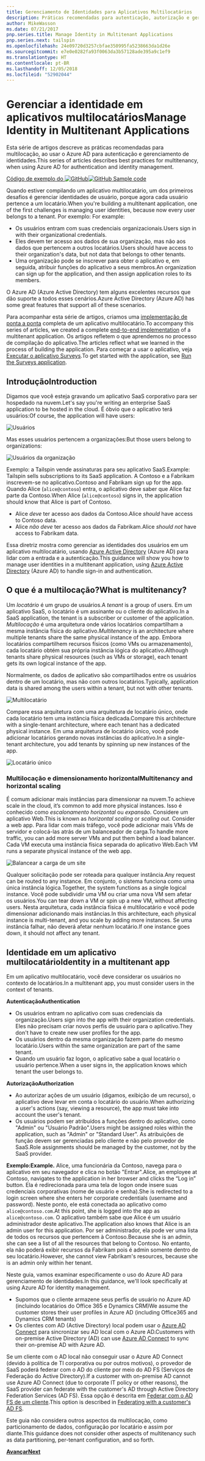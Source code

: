 ```yaml
---
title: Gerenciamento de Identidades para Aplicativos Multilocatários
description: Práticas recomendadas para autenticação, autorização e gerenciamento de identidades em aplicativos multilocatários.
author: MikeWasson
ms.date: 07/21/2017
pnp.series.title: Manage Identity in Multitenant Applications
pnp.series.next: tailspin
ms.openlocfilehash: 24e09720d3257cbfae350995fa5238663da1d26e
ms.sourcegitcommit: e7e0e0282fa93f0063da3b57128ade395a9c1ef9
ms.translationtype: HT
ms.contentlocale: pt-BR
ms.lasthandoff: 12/05/2018
ms.locfileid: "52902044"
---
```

# <a name="manage-identity-in-multitenant-applications"></a><span data-ttu-id="381b6-103">Gerenciar a identidade em aplicativos multilocatários</span><span class="sxs-lookup"><span data-stu-id="381b6-103">Manage Identity in Multitenant Applications</span></span>

<span data-ttu-id="381b6-104">Esta série de artigos descreve as práticas recomendadas para multilocação, ao usar o Azure AD para autenticação e gerenciamento de identidades.</span><span class="sxs-lookup"><span data-stu-id="381b6-104">This series of articles describes best practices for multitenancy, when using Azure AD for authentication and identity management.</span></span>

<span data-ttu-id="381b6-105">[Código de exemplo do ![GitHub](../_images/github.png)][sample application]</span><span class="sxs-lookup"><span data-stu-id="381b6-105">[![GitHub](../_images/github.png) Sample code][sample application]</span></span>

<span data-ttu-id="381b6-106">Quando estiver compilando um aplicativo multilocatário, um dos primeiros desafios é gerenciar identidades de usuário, porque agora cada usuário pertence a um locatário.</span><span class="sxs-lookup"><span data-stu-id="381b6-106">When you're building a multitenant application, one of the first challenges is managing user identities, because now every user belongs to a tenant.</span></span> <span data-ttu-id="381b6-107">Por exemplo: </span><span class="sxs-lookup"><span data-stu-id="381b6-107">For example:</span></span>

* <span data-ttu-id="381b6-108">Os usuários entram com suas credenciais organizacionais.</span><span class="sxs-lookup"><span data-stu-id="381b6-108">Users sign in with their organizational credentials.</span></span>
* <span data-ttu-id="381b6-109">Eles devem ter acesso aos dados de sua organização, mas não aos dados que pertencem a outros locatários.</span><span class="sxs-lookup"><span data-stu-id="381b6-109">Users should have access to their organization's data, but not data that belongs to other tenants.</span></span>
* <span data-ttu-id="381b6-110">Uma organização pode se inscrever para obter o aplicativo e, em seguida, atribuir funções do aplicativo a seus membros.</span><span class="sxs-lookup"><span data-stu-id="381b6-110">An organization can sign up for the application, and then assign application roles to its members.</span></span>

<span data-ttu-id="381b6-111">O Azure AD (Azure Active Directory) tem alguns excelentes recursos que dão suporte a todos esses cenários.</span><span class="sxs-lookup"><span data-stu-id="381b6-111">Azure Active Directory (Azure AD) has some great features that support all of these scenarios.</span></span>

<span data-ttu-id="381b6-112">Para acompanhar esta série de artigos, criamos uma [implementação de ponta a ponta][sample application] completa de um aplicativo multilocatário.</span><span class="sxs-lookup"><span data-stu-id="381b6-112">To accompany this series of articles, we created a complete [end-to-end implementation][sample application] of a multitenant application.</span></span> <span data-ttu-id="381b6-113">Os artigos refletem o que aprendemos no processo de compilação do aplicativo.</span><span class="sxs-lookup"><span data-stu-id="381b6-113">The articles reflect what we learned in the process of building the application.</span></span> <span data-ttu-id="381b6-114">Para começar a usar o aplicativo, veja [Executar o aplicativo Surveys][running-the-app].</span><span class="sxs-lookup"><span data-stu-id="381b6-114">To get started with the application, see [Run the Surveys application][running-the-app].</span></span>

## <a name="introduction"></a><span data-ttu-id="381b6-115">Introdução</span><span class="sxs-lookup"><span data-stu-id="381b6-115">Introduction</span></span>

<span data-ttu-id="381b6-116">Digamos que você esteja gravando um aplicativo SaaS corporativo para ser hospedado na nuvem.</span><span class="sxs-lookup"><span data-stu-id="381b6-116">Let's say you're writing an enterprise SaaS application to be hosted in the cloud.</span></span> <span data-ttu-id="381b6-117">É óbvio que o aplicativo terá usuários:</span><span class="sxs-lookup"><span data-stu-id="381b6-117">Of course, the application will have users:</span></span>

![Usuários](./images/users.png)

<span data-ttu-id="381b6-119">Mas esses usuários pertencem a organizações:</span><span class="sxs-lookup"><span data-stu-id="381b6-119">But those users belong to organizations:</span></span>

![Usuários da organização](./images/org-users.png)

<span data-ttu-id="381b6-121">Exemplo: a Tailspin vende assinaturas para seu aplicativo SaaS.</span><span class="sxs-lookup"><span data-stu-id="381b6-121">Example: Tailspin sells subscriptions to its SaaS application.</span></span> <span data-ttu-id="381b6-122">A Contoso e a Fabrikam inscrevem-se no aplicativo.</span><span class="sxs-lookup"><span data-stu-id="381b6-122">Contoso and Fabrikam sign up for the app.</span></span> <span data-ttu-id="381b6-123">Quando Alice (`alice@contoso`) entra, o aplicativo deve saber que Alice faz parte da Contoso.</span><span class="sxs-lookup"><span data-stu-id="381b6-123">When Alice (`alice@contoso`) signs in, the application should know that Alice is part of Contoso.</span></span>

* <span data-ttu-id="381b6-124">Alice *deve* ter acesso aos dados da Contoso.</span><span class="sxs-lookup"><span data-stu-id="381b6-124">Alice *should* have access to Contoso data.</span></span>
* <span data-ttu-id="381b6-125">Alice *não deve* ter acesso aos dados da Fabrikam.</span><span class="sxs-lookup"><span data-stu-id="381b6-125">Alice *should not* have access to Fabrikam data.</span></span>

<span data-ttu-id="381b6-126">Essa diretriz mostra como gerenciar as identidades dos usuários em um aplicativo multilocatário, usando [Azure Active Directory][AzureAD] (Azure AD) para lidar com a entrada e a autenticação.</span><span class="sxs-lookup"><span data-stu-id="381b6-126">This guidance will show you how to manage user identities in a multitenant application, using [Azure Active Directory][AzureAD] (Azure AD) to handle sign-in and authentication.</span></span>

## <a name="what-is-multitenancy"></a><span data-ttu-id="381b6-127">O que é a multilocação?</span><span class="sxs-lookup"><span data-stu-id="381b6-127">What is multitenancy?</span></span>
<span data-ttu-id="381b6-128">Um *locatário* é um grupo de usuários.</span><span class="sxs-lookup"><span data-stu-id="381b6-128">A *tenant* is a group of users.</span></span> <span data-ttu-id="381b6-129">Em um aplicativo SaaS, o locatário é um assinante ou o cliente do aplicativo.</span><span class="sxs-lookup"><span data-stu-id="381b6-129">In a SaaS application, the tenant is a subscriber or customer of the application.</span></span> <span data-ttu-id="381b6-130">*Multilocação* é uma arquitetura onde vários locatários compartilham a mesma instância física do aplicativo.</span><span class="sxs-lookup"><span data-stu-id="381b6-130">*Multitenancy* is an architecture where multiple tenants share the same physical instance of the app.</span></span> <span data-ttu-id="381b6-131">Embora locatários compartilhem recursos físicos (como VMs ou armazenamento), cada locatário obtém sua própria instância lógica do aplicativo.</span><span class="sxs-lookup"><span data-stu-id="381b6-131">Although tenants share physical resources (such as VMs or storage), each tenant gets its own logical instance of the app.</span></span>

<span data-ttu-id="381b6-132">Normalmente, os dados de aplicativo são compartilhados entre os usuários dentro de um locatário, mas não com outros locatários.</span><span class="sxs-lookup"><span data-stu-id="381b6-132">Typically, application data is shared among the users within a tenant, but not with other tenants.</span></span>

![Multilocatário](./images/multitenant.png)

<span data-ttu-id="381b6-134">Compare essa arquitetura com uma arquitetura de locatário único, onde cada locatário tem uma instância física dedicada.</span><span class="sxs-lookup"><span data-stu-id="381b6-134">Compare this architecture with a single-tenant architecture, where each tenant has a dedicated physical instance.</span></span> <span data-ttu-id="381b6-135">Em uma arquitetura de locatário único, você pode adicionar locatários gerando novas instâncias do aplicativo.</span><span class="sxs-lookup"><span data-stu-id="381b6-135">In a single-tenant architecture, you add tenants by spinning up new instances of the app.</span></span>

![Locatário único](./images/single-tenant.png)

### <a name="multitenancy-and-horizontal-scaling"></a><span data-ttu-id="381b6-137">Multilocação e dimensionamento horizontal</span><span class="sxs-lookup"><span data-stu-id="381b6-137">Multitenancy and horizontal scaling</span></span>
<span data-ttu-id="381b6-138">É comum adicionar mais instâncias para dimensionar na nuvem.</span><span class="sxs-lookup"><span data-stu-id="381b6-138">To achieve scale in the cloud, it’s common to add more physical instances.</span></span> <span data-ttu-id="381b6-139">Isso é conhecido como *escalonamento horizontal* ou *expansão*. Considere um aplicativo Web.</span><span class="sxs-lookup"><span data-stu-id="381b6-139">This is known as *horizontal scaling* or *scaling out*. Consider a web app.</span></span> <span data-ttu-id="381b6-140">Para lidar com mais tráfego, você pode adicionar mais VMs de servidor e colocá-las atrás de um balanceador de carga.</span><span class="sxs-lookup"><span data-stu-id="381b6-140">To handle more traffic, you can add more server VMs and put them behind a load balancer.</span></span> <span data-ttu-id="381b6-141">Cada VM executa uma instância física separada do aplicativo Web.</span><span class="sxs-lookup"><span data-stu-id="381b6-141">Each VM runs a separate physical instance of the web app.</span></span>

![Balancear a carga de um site](./images/load-balancing.png)

<span data-ttu-id="381b6-143">Qualquer solicitação pode ser roteada para qualquer instância.</span><span class="sxs-lookup"><span data-stu-id="381b6-143">Any request can be routed to any instance.</span></span> <span data-ttu-id="381b6-144">Em conjunto, o sistema funciona como uma única instância lógica.</span><span class="sxs-lookup"><span data-stu-id="381b6-144">Together, the system functions as a single logical instance.</span></span> <span data-ttu-id="381b6-145">Você pode subdividir uma VM ou criar uma nova VM sem afetar os usuários.</span><span class="sxs-lookup"><span data-stu-id="381b6-145">You can tear down a VM or spin up a new VM, without affecting users.</span></span> <span data-ttu-id="381b6-146">Nesta arquitetura, cada instância física é multilocatário e você pode dimensionar adicionando mais instâncias.</span><span class="sxs-lookup"><span data-stu-id="381b6-146">In this architecture, each physical instance is multi-tenant, and you scale by adding more instances.</span></span> <span data-ttu-id="381b6-147">Se uma instância falhar, não deverá afetar nenhum locatário.</span><span class="sxs-lookup"><span data-stu-id="381b6-147">If one instance goes down, it should not affect any tenant.</span></span>

## <a name="identity-in-a-multitenant-app"></a><span data-ttu-id="381b6-148">Identidade em um aplicativo multilocatário</span><span class="sxs-lookup"><span data-stu-id="381b6-148">Identity in a multitenant app</span></span>
<span data-ttu-id="381b6-149">Em um aplicativo multilocatário, você deve considerar os usuários no contexto de locatários.</span><span class="sxs-lookup"><span data-stu-id="381b6-149">In a multitenant app, you must consider users in the context of tenants.</span></span>

<span data-ttu-id="381b6-150">**Autenticação**</span><span class="sxs-lookup"><span data-stu-id="381b6-150">**Authentication**</span></span>

* <span data-ttu-id="381b6-151">Os usuários entram no aplicativo com suas credenciais da organização.</span><span class="sxs-lookup"><span data-stu-id="381b6-151">Users sign into the app with their organization credentials.</span></span> <span data-ttu-id="381b6-152">Eles não precisam criar novos perfis de usuário para o aplicativo.</span><span class="sxs-lookup"><span data-stu-id="381b6-152">They don't have to create new user profiles for the app.</span></span>
* <span data-ttu-id="381b6-153">Os usuários dentro da mesma organização fazem parte do mesmo locatário.</span><span class="sxs-lookup"><span data-stu-id="381b6-153">Users within the same organization are part of the same tenant.</span></span>
* <span data-ttu-id="381b6-154">Quando um usuário faz logon, o aplicativo sabe a qual locatário o usuário pertence.</span><span class="sxs-lookup"><span data-stu-id="381b6-154">When a user signs in, the application knows which tenant the user belongs to.</span></span>

<span data-ttu-id="381b6-155">**Autorização**</span><span class="sxs-lookup"><span data-stu-id="381b6-155">**Authorization**</span></span>

* <span data-ttu-id="381b6-156">Ao autorizar ações de um usuário (digamos, exibição de um recurso), o aplicativo deve levar em conta o locatário do usuário.</span><span class="sxs-lookup"><span data-stu-id="381b6-156">When authorizing a user's actions (say, viewing a resource), the app must take into account the user's tenant.</span></span>
* <span data-ttu-id="381b6-157">Os usuários podem ser atribuídos a funções dentro do aplicativo, como "Admin" ou "Usuário Padrão".</span><span class="sxs-lookup"><span data-stu-id="381b6-157">Users might be assigned roles within the application, such as "Admin" or "Standard User".</span></span> <span data-ttu-id="381b6-158">As atribuições de função devem ser gerenciadas pelo cliente e não pelo provedor de SaaS.</span><span class="sxs-lookup"><span data-stu-id="381b6-158">Role assignments should be managed by the customer, not by the SaaS provider.</span></span>

<span data-ttu-id="381b6-159">**Exemplo:**</span><span class="sxs-lookup"><span data-stu-id="381b6-159">**Example.**</span></span> <span data-ttu-id="381b6-160">Alice, uma funcionária da Contoso, navega para o aplicativo em seu navegador e clica no botão "Entrar".</span><span class="sxs-lookup"><span data-stu-id="381b6-160">Alice, an employee at Contoso, navigates to the application in her browser and clicks the “Log in” button.</span></span> <span data-ttu-id="381b6-161">Ela é redirecionada para uma tela de logon onde insere suas credenciais corporativas (nome de usuário e senha).</span><span class="sxs-lookup"><span data-stu-id="381b6-161">She is redirected to a login screen where she enters her corporate credentials (username and password).</span></span> <span data-ttu-id="381b6-162">Neste ponto, ele está conectada ao aplicativo como `alice@contoso.com`.</span><span class="sxs-lookup"><span data-stu-id="381b6-162">At this point, she is logged into the app as `alice@contoso.com`.</span></span> <span data-ttu-id="381b6-163">O aplicativo também sabe que Alice é um usuário administrador deste aplicativo.</span><span class="sxs-lookup"><span data-stu-id="381b6-163">The application also knows that Alice is an admin user for this application.</span></span> <span data-ttu-id="381b6-164">Por ser administrador, ela pode ver uma lista de todos os recursos que pertencem à Contoso.</span><span class="sxs-lookup"><span data-stu-id="381b6-164">Because she is an admin, she can see a list of all the resources that belong to Contoso.</span></span> <span data-ttu-id="381b6-165">No entanto, ela não poderá exibir recursos da Fabrikam pois é admin somente dentro de seu locatário.</span><span class="sxs-lookup"><span data-stu-id="381b6-165">However, she cannot view Fabrikam's resources, because she is an admin only within her tenant.</span></span>

<span data-ttu-id="381b6-166">Neste guia, vamos examinar especificamente o uso do Azure AD para gerenciamento de identidades.</span><span class="sxs-lookup"><span data-stu-id="381b6-166">In this guidance, we'll look specifically at using Azure AD for identity management.</span></span>

* <span data-ttu-id="381b6-167">Supomos que o cliente armazene seus perfis de usuário no Azure AD (incluindo locatários do Office 365 e Dynamics CRM)</span><span class="sxs-lookup"><span data-stu-id="381b6-167">We assume the customer stores their user profiles in Azure AD (including Office365 and Dynamics CRM tenants)</span></span>
* <span data-ttu-id="381b6-168">Os clientes com AD (Active Directory) local podem usar o [Azure AD Connect][ADConnect] para sincronizar seu AD local com o Azure AD.</span><span class="sxs-lookup"><span data-stu-id="381b6-168">Customers with on-premise Active Directory (AD) can use [Azure AD Connect][ADConnect] to sync their on-premise AD with Azure AD.</span></span>

<span data-ttu-id="381b6-169">Se um cliente com o AD local não conseguir usar o Azure AD Connect (devido à política de TI corporativa ou por outros motivos), o provedor de SaaS poderá federar com o AD do cliente por meio do AD FS (Serviços de Federação do Active Directory).</span><span class="sxs-lookup"><span data-stu-id="381b6-169">If a customer with on-premise AD cannot use Azure AD Connect (due to corporate IT policy or other reasons), the SaaS provider can federate with the customer's AD through Active Directory Federation Services (AD FS).</span></span> <span data-ttu-id="381b6-170">Essa opção é descrita em [Federar com o AD FS de um cliente].</span><span class="sxs-lookup"><span data-stu-id="381b6-170">This option is described in [Federating with a customer's AD FS].</span></span>

<span data-ttu-id="381b6-171">Este guia não considera outros aspectos da multilocação, como particionamento de dados, configuração por locatário e assim por diante.</span><span class="sxs-lookup"><span data-stu-id="381b6-171">This guidance does not consider other aspects of multitenancy such as data partitioning, per-tenant configuration, and so forth.</span></span>

<span data-ttu-id="381b6-172">[**Avançar**][tailpin]</span><span class="sxs-lookup"><span data-stu-id="381b6-172">[**Next**][tailpin]</span></span>



<!-- Links -->
[ADConnect]: /azure/active-directory/hybrid/whatis-hybrid-identity
[AzureAD]: /azure/active-directory

[Federar com o AD FS de um cliente]: adfs.md
[Federating with a customer's AD FS]: adfs.md
[tailpin]: tailspin.md

[running-the-app]: ./run-the-app.md
[sample application]: https://github.com/mspnp/multitenant-saas-guidance
